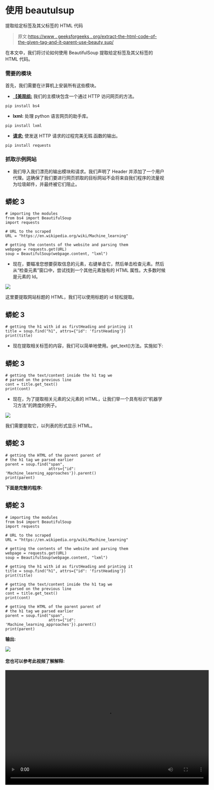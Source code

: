 # 使用 beautulsup

提取给定标签及其父标签的 HTML 代码

> 原文:[https://www . geeksforgeeks . org/extract-the-html-code-of-the-given-tag-and-it-parent-use-beauty sup/](https://www.geeksforgeeks.org/extract-the-html-code-of-the-given-tag-and-its-parent-using-beautifulsoup/)

在本文中，我们将讨论如何使用 BeautifulSoup 提取给定标签及其父标签的 HTML 代码。

### 需要的模块

首先，我们需要在计算机上安装所有这些模块。

*   [**【美观组:**](https://www.geeksforgeeks.org/beautifulsoup-object-python-beautifulsoup/) 我们的主模块包含一个通过 HTTP 访问网页的方法。

```
pip install bs4
```

*   **lxml:** 处理 python 语言网页的助手库。

```
pip install lxml
```

*   [**请求:**](https://www.geeksforgeeks.org/python-requests-tutorial/) 使发送 HTTP 请求的过程完美无瑕.函数的输出。

```
pip install requests
```

### 抓取示例网站

*   我们导入我们漂亮的输出模块和请求。我们声明了 Header 并添加了一个用户代理。这确保了我们要进行网页抓取的目标网站不会将来自我们程序的流量视为垃圾邮件，并最终被它们阻止。

## 蟒蛇 3

```
# importing the modules
from bs4 import BeautifulSoup
import requests

# URL to the scraped
URL = "https://en.wikipedia.org/wiki/Machine_learning"

# getting the contents of the website and parsing them
webpage = requests.get(URL)
soup = BeautifulSoup(webpage.content, "lxml")
```

*   现在，要瞄准您想要获取信息的元素，右键单击它，然后单击检查元素。然后从“检查元素”窗口中，尝试找到一个其他元素独有的 HTML 属性。大多数时候是元素的 Id。

![](img/107db4345b6ba443757457a9b7d04ba0.png)

这里要提取网站标题的 HTML，我们可以使用标题的 id 轻松提取。

## 蟒蛇 3

```
# getting the h1 with id as firstHeading and printing it
title = soup.find("h1", attrs={"id": 'firstHeading'})
print(title)
```

*   现在提取相关标签的内容，我们可以简单地使用。get_text()方法。实施如下:

## 蟒蛇 3

```
# getting the text/content inside the h1 tag we
# parsed on the previous line
cont = title.get_text()
print(cont)
```

*   现在，为了提取相关元素的父元素的 HTML，让我们举一个具有标识“机器学习方法”的跨度的例子。

![](img/dd2551cbb327fa5e76322046d7cbd2af.png)

我们需要提取它，以列表的形式显示 HTML。

## 蟒蛇 3

```
# getting the HTML of the parent parent of 
# the h1 tag we parsed earlier
parent = soup.find("span", 
                   attrs={"id": 'Machine_learning_approaches'}).parent()
print(parent)
```

**下面是完整的程序:**

## 蟒蛇 3

```
# importing the modules
from bs4 import BeautifulSoup 
import requests 

# URL to the scraped
URL = "https://en.wikipedia.org/wiki/Machine_learning"

# getting the contents of the website and parsing them
webpage = requests.get(URL) 
soup = BeautifulSoup(webpage.content, "lxml")

# getting the h1 with id as firstHeading and printing it
title = soup.find("h1", attrs={"id": 'firstHeading'})
print(title)

# getting the text/content inside the h1 tag we 
# parsed on the previous line
cont = title.get_text()
print(cont)

# getting the HTML of the parent parent of 
# the h1 tag we parsed earlier
parent = soup.find("span", 
                   attrs={"id": 'Machine_learning_approaches'}).parent()
print(parent)
```

**输出:**

![](img/1f2530df534ffd2fc244303c1471739b.png)

#### 您也可以参考此视频了解解释:

<video class="wp-video-shortcode" id="video-568987-1" width="640" height="360" preload="metadata" controls=""><source type="video/mp4" src="https://media.geeksforgeeks.org/wp-content/uploads/20210305150433/comp_super.mp4?_=1">[https://media.geeksforgeeks.org/wp-content/uploads/20210305150433/comp_super.mp4](https://media.geeksforgeeks.org/wp-content/uploads/20210305150433/comp_super.mp4)</video>